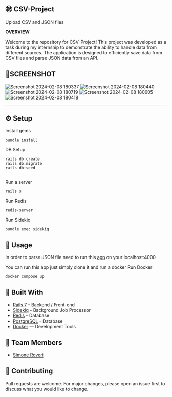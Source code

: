 
㊗️ CSV-Project
---

Upload CSV and JSON files

**OVERVIEW**

Welcome to the repository for CSV-Project! This project was developed as a task during my internship to demonstrate the ability to handle data from different sources. The application is designed to efficiently save data from CSV files and parse JSON data from an API.

📱SCREENSHOT
---
![Screenshot 2024-02-08 180337](https://github.com/Roveri91/csv-project/assets/105217392/3b932567-ea47-494e-9a0d-5f8a0a2e22e2)
![Screenshot 2024-02-08 180440](https://github.com/Roveri91/csv-project/assets/105217392/97ba7e13-5dcf-4ef3-be4c-63ed0fe4046b)
![Screenshot 2024-02-08 180719](https://github.com/Roveri91/csv-project/assets/105217392/54e792da-fb9f-4253-835b-4a41d8ef8410)
![Screenshot 2024-02-08 180605](https://github.com/Roveri91/csv-project/assets/105217392/77e57b6d-45a2-4a4a-aea3-0d0a7db2e08b)
![Screenshot 2024-02-08 180418](https://github.com/Roveri91/csv-project/assets/105217392/cc6038e7-8215-4546-9203-7368cee9dcb2)

---

⚙️ Setup
---
Install gems

```
bundle install
```
DB Setup

```
rails db:create
rails db:migrate
rails db:seed
  
```

Run a server

```
rails s
```
Run Redis

```
redis-server
```

Run Sidekiq

```
bundle exec sidekiq
```



📕 Usage
---
In order to parse JSON file need to run this [app](https://github.com/murajun1978/example-mock-api) on your localhost:4000

You can run this app just simply clone it and run a docker
Run Docker

```
docker compose up
```



🔨 Built With
---
+ [Rails 7](https://guides.rubyonrails.org/) - Backend / Front-end
+ [Sidekiq](https://sidekiq.org/) - Background Job Processor
+ [Redis](https://redis.io/) - Database
+ [PostgreSQL](https://www.postgresql.org/) - Database
+ [Docker](https://www.docker.com/) — Development Tools


🗿 Team Members
---
* [Simone Roveri](https://www.linkedin.com/in/simone-roveri/)

💅 Contributing
---
Pull requests are welcome. For major changes, please open an issue first to discuss what you would like to change.
